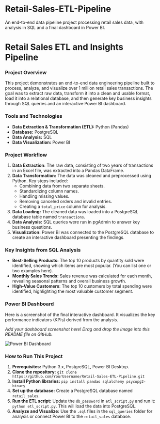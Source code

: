 # Retail-Sales-ETL-Pipeline
An end-to-end data pipeline project processing retail sales data, with analysis in SQL and a final dashboard in Power BI.


# Retail Sales ETL and Insights Pipeline

### Project Overview

This project demonstrates an end-to-end data engineering pipeline built to process, analyze, and visualize over 1 million retail sales transactions. The goal was to extract raw data, transform it into a clean and usable format, load it into a relational database, and then generate key business insights through SQL queries and an interactive Power BI dashboard.

### Tools and Technologies

* **Data Extraction & Transformation (ETL):** Python (Pandas)
* **Database:** PostgreSQL
* **Data Analysis:** SQL
* **Data Visualization:** Power BI

### Project Workflow

1.  **Data Extraction:** The raw data, consisting of two years of transactions in an Excel file, was extracted into a Pandas DataFrame.
2.  **Data Transformation:** The data was cleaned and preprocessed using Python. Key steps included:
    * Combining data from two separate sheets.
    * Standardizing column names.
    * Handling missing values.
    * Removing canceled orders and invalid entries.
    * Creating a `total_price` column for analysis.
3.  **Data Loading:** The cleaned data was loaded into a PostgreSQL database table named `transactions`.
4.  **Data Analysis:** SQL queries were run in pgAdmin to answer key business questions.
5.  **Visualization:** Power BI was connected to the PostgreSQL database to create an interactive dashboard presenting the findings.

### Key Insights from SQL Analysis

* **Best-Selling Products:** The top 10 products by quantity sold were identified, showing which items are most popular. (You can list one or two examples here).
* **Monthly Sales Trends:** Sales revenue was calculated for each month, revealing seasonal patterns and overall business growth.
* **High-Value Customers:** The top 10 customers by total spending were identified, highlighting the most valuable customer segment.

### Power BI Dashboard

Here is a screenshot of the final interactive dashboard. It visualizes the key performance indicators (KPIs) derived from the analysis.

*Add your dashboard screenshot here! Drag and drop the image into this README file on GitHub.*

![Power BI Dashboard](path/to/your/dashboard_screenshot.png)

### How to Run This Project

1.  **Prerequisites:** Python 3.x, PostgreSQL, Power BI Desktop.
2.  **Clone the repository:** `git clone https://github.com/YourUsername/Retail-Sales-ETL-Pipeline.git`
3.  **Install Python libraries:** `pip install pandas sqlalchemy psycopg2-binary`
4.  **Set up the database:** Create a PostgreSQL database named `retail_sales`.
5.  **Run the ETL script:** Update the `db_password` in `etl_script.py` and run it: `python etl_script.py`. This will load the data into PostgreSQL.
6.  **Analyze and Visualize:** Use the `.sql` files in the `sql_queries` folder for analysis or connect Power BI to the `retail_sales` database.
